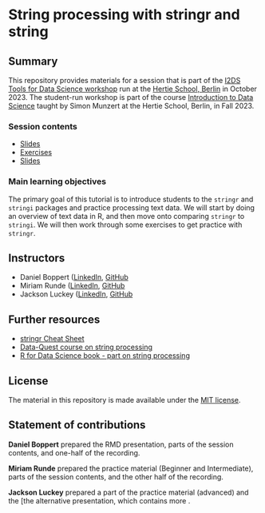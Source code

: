 # String processing with stringr and string


## Summary

This repository provides materials for a session that is part of the [I2DS Tools for Data Science workshop](https://github.com/intro-to-data-science-23-workshop) run at the [Hertie School, Berlin](https://www.hertie-school.org/en/) in October 2023. The student-run workshop is part of the course [Introduction to Data Science](https://github.com/intro-to-data-science-23) taught by Simon Munzert at the Hertie School, Berlin, in Fall 2023.

### Session contents

- [Slides](https://github.com/intro-to-data-science-23-workshop/04-text-analysis-Boppert-Luckey-Runde/blob/main/presentation.html)
- [Exercises](https://github.com/intro-to-data-science-23-workshop/04-text-analysis-Boppert-Luckey-Runde/blob/main/stringr_stringi_exercises.html)
- [Slides](https://github.com/intro-to-data-science-23-workshop/04-text-analysis-Boppert-Luckey-Runde/blob/main/stringr_stringi_exercises_with_solutions.html)

### Main learning objectives

The primary goal of this tutorial is to introduce students to the `stringr` and `stringi` packages and practice processing text data. We will start by doing an overview of text data in R, and then move onto comparing `stringr` to `stringi`. We will then work through some exercises to get practice with `stringr`.


## Instructors

- Daniel Boppert ([LinkedIn](https://www.linkedin.com/in/daniel-boppert-93a561184/), [GitHub]((https://github.com/bprtdaniel))
- Miriam Runde ([LinkedIn](https://www.linkedin.com/in/miriamrunde/), [GitHub]((https://github.com/MiriamRunde))
- Jackson Luckey ([LinkedIn](https://www.linkedin.com/in/jacksonmluckey/), [GitHub]((https://github.com/jacksonmluckey))


## Further resources

- [stringr Cheat Sheet](https://dplyr.tidyverse.org/)
- [Data-Quest course on string processing](https://www.dataquest.io/course/r-data-cleaning-advanced/)
- [R for Data Science book - part on string processing](https://r4ds.had.co.nz/wrangle-intro.html)
  
## License

The material in this repository is made available under the [MIT license](http://opensource.org/licenses/mit-license.php). 

## Statement of contributions

**Daniel Boppert** prepared the RMD presentation, parts of the session contents, and one-half of the recording.

**Miriam Runde** prepared the practice material (Beginner and Intermediate), parts of the session contents, and the other half of the recording. 

**Jackson Luckey** prepared a part of the practice material (advanced) and the [the alternative presentation, which contains more .
